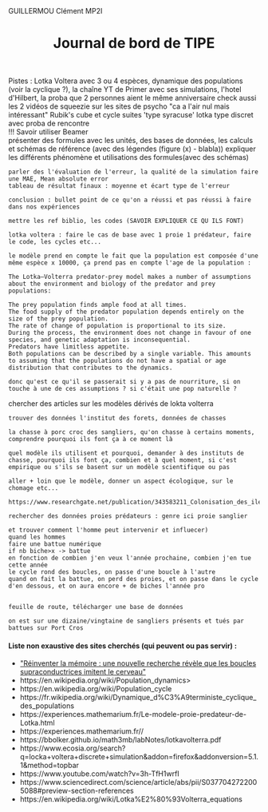 <!DOCTYPE html>
<html>

<head>
  <meta charset="utf-8">
  <meta name="viewport" content="width=device-width">
  <link href="style.css" rel="stylesheet" type="text/css" />
</head>

<body>
  GUILLERMOU Clément MP2I
  <div style="text-align: center;">
    <h1>
      Journal de bord de TIPE
    </h1>
  </div>
  <br>
  <p>
    Pistes : Lotka Voltera avec 3 ou 4 espèces, dynamique des populations (voir la cyclique ?), la chaîne YT de Primer
    avec ses simulations,
    l'hotel d'Hilbert, la proba que 2 personnes aient le même anniversaire
    check aussi les 2 vidéos de squeezie sur les sites de psycho "ca a l'air nul mais intéressant"
    Rubik's cube et cycle
    suites 'type syracuse'
    lotka type discret avec proba de rencontre
    <br>
    !!! Savoir utiliser Beamer
    <br>
    présenter des formules avec les unités, des bases de données, les calculs et schémas de référence (avec des légendes
    (figure (x) - blabla)) expliquer les différents phénomène et utilisations des formules(avec des schémas)

    parler des l'évaluation de l'erreur, la qualité de la simulation faire une MAE, Mean absolute error
    tableau de résultat finaux : moyenne et écart type de l'erreur

    conclusion : bullet point de ce qu'on a réussi et pas réussi à faire dans nos expériences

    mettre les ref biblio, les codes (SAVOIR EXPLIQUER CE QU ILS FONT)

    lotka voltera : faire le cas de base avec 1 proie 1 prédateur, faire le code, les cycles etc...

    le modèle prend en compte le fait que la population est composée d'une même espèce x 10000, ça prend pas en compte l'age de la population :

    The Lotka–Volterra predator-prey model makes a number of assumptions about the environment and biology of the predator and prey populations:

    The prey population finds ample food at all times.
    The food supply of the predator population depends entirely on the size of the prey population.
    The rate of change of population is proportional to its size.
    During the process, the environment does not change in favour of one species, and genetic adaptation is inconsequential.
    Predators have limitless appetite.
    Both populations can be described by a single variable. This amounts to assuming that the populations do not have a spatial or age distribution that contributes to the dynamics.

    donc qu'est ce qu'il se passerait si y a pas de nourriture, si on touche à une de ces assumptions ? si c'était une pop naturelle ?

chercher des articles sur les modèles dérivés de lokta volterra

    trouver des données l'institut des forets, données de chasses

    la chasse à porc croc des sangliers, qu'on chasse à certains moments, comprendre pourquoi ils font ça à ce moment là

    quel modèle ils utilisent et pourquoi, demander à des instituts de chasse, pourquoi ils font ça, combien et à quel moment, si c'est empirique ou s'ils se basent sur un modèle scientifique ou pas

    aller + loin que le modèle, donner un aspect écologique, sur le chomage etc...

    https://www.researchgate.net/publication/343583211_Colonisation_des_iles_d%27Hyeres_Var_sud_de_la_France_par_le_sanglier_Sus_scrofa_Colonization_of_the_islands_of_Hyeres_Var_south_of_France_by_the_wild_boar_Sus_scrofa#pf7

    rechercher des données proies prédateurs : genre ici proie sanglier

    et trouver comment l'homme peut intervenir et influecer)
    quand les hommes 
    faire une battue numérique
    if nb biche>x -> battue
    en fonction de combien j'en veux l'année prochaine, combien j'en tue cette année
    le cycle rond des boucles, on passe d'une boucle à l'autre
    quand on fait la battue, on perd des proies, et on passe dans le cycle d'en dessous, et on aura encore + de biches l'année pro


    feuille de route, télécharger une base de données

    on est sur une dizaine/vingtaine de sangliers présents et tués par battues sur Port Cros
  </p>
  <h4>
    Liste non exaustive des sites cherchés (qui peuvent ou pas servir) :
  </h4>
  <ul>
    <li><a
        href="https://issues.fr/reinventer-la-memoire-une-nouvelle-recherche-revele-que-les-boucles-supraconductrices-imitent-le-cerveau/">"Réinventer
        la mémoire : une nouvelle recherche révèle que les boucles supraconductrices imitent le cerveau"</a></li>
    <li> https://en.wikipedia.org/wiki/Population_dynamics></li>
    <li>https://en.wikipedia.org/wiki/Population_cycle</li>
    <li>https://fr.wikipedia.org/wiki/Dynamique_d%C3%A9terministe_cyclique_des_populations</li>
    <li>https://experiences.mathemarium.fr/Le-modele-proie-predateur-de-Lotka.html</li>
    <li>https://experiences.mathemarium.fr//</li>
    <li>https://bbolker.github.io/math3mb/labNotes/lotkavolterra.pdf</li>
    <li>https://www.ecosia.org/search?q=locka+voltera+discrete+simulation&addon=firefox&addonversion=5.1.1&method=topbar</li>
    <li>https://www.youtube.com/watch?v=3h-TfH1wrfI</li>
    <li>https://www.sciencedirect.com/science/article/abs/pii/S0377042722005088#preview-section-references</li>
    <li>https://en.wikipedia.org/wiki/Lotka%E2%80%93Volterra_equations</li>
  </ul>
</body>

</html>
